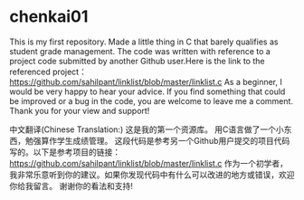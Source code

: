 # chenkai01
This is my first repository.
Made a little thing in C that barely qualifies as student grade management.
The code was written with reference to a project code submitted by another Github user.Here is the link to the referenced project：https://github.com/sahilpant/linklist/blob/master/linklist.c
As a beginner, I would be very happy to hear your advice. If you find something that could be improved or a bug in the code, you are welcome to leave me a comment.
Thank you for your view and support!

中文翻译(Chinese Translation:)
这是我的第一个资源库。
用C语言做了一个小东西，勉强算作学生成绩管理。
这段代码是参考另一个Github用户提交的项目代码写的。以下是参考项目的链接：https://github.com/sahilpant/linklist/blob/master/linklist.c
作为一个初学者，我非常乐意听到你的建议。如果你发现代码中有什么可以改进的地方或错误，欢迎你给我留言。
谢谢你的看法和支持!
